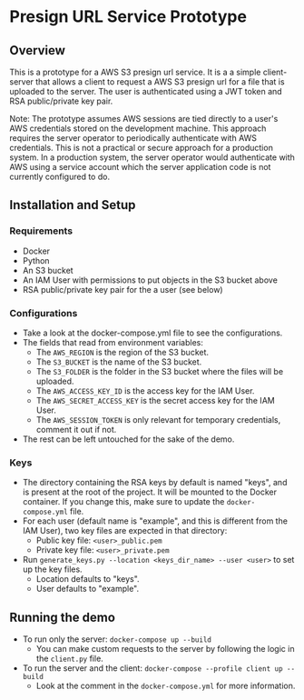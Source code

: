 # Presign URL Service Prototype

## Overview
This is a prototype for a AWS S3 presign url service. It is a a simple client-server that allows a client to request a AWS S3 presign url for a file that is uploaded to the server. The user is authenticated using a JWT token and RSA public/private key pair.

Note: The prototype assumes AWS sessions are tied directly to a user's AWS credentials stored on the development machine. This approach requires the server operator to periodically authenticate with AWS credentials. This is not a practical or secure approach for a production system. In a production system, the server operator would authenticate with AWS using a service account which the server application code is not currently configured to do.

## Installation and Setup

### Requirements
- Docker
- Python
- An S3 bucket
- An IAM User with permissions to put objects in the S3 bucket above
- RSA public/private key pair for the a user (see below)

### Configurations
- Take a look at the docker-compose.yml file to see the configurations.
- The fields that read from environment variables:
    - The `AWS_REGION` is the region of the S3 bucket.
    - The `S3_BUCKET` is the name of the S3 bucket.
    - The `S3_FOLDER` is the folder in the S3 bucket where the files will be uploaded.
    - The `AWS_ACCESS_KEY_ID` is the access key for the IAM User.
    - The `AWS_SECRET_ACCESS_KEY` is the secret access key for the IAM User.
    - The `AWS_SESSION_TOKEN` is only relevant for temporary credentials, comment it out if not.
- The rest can be left untouched for the sake of the demo.

### Keys
- The directory containing the RSA keys by default is named "keys", and is present at the root of the project. It will be mounted to the Docker container. If you change this, make sure to update the `docker-compose.yml` file.
- For each user (default name is "example", and this is different from the IAM User), two key files are expected in that directory:
    - Public key file: `<user>_public.pem`
    - Private key file: `<user>_private.pem`
- Run `generate_keys.py --location <keys_dir_name> --user <user>` to set up the key files.
    - Location defaults to "keys".
    - User defaults to "example".

## Running the demo
- To run only the server: `docker-compose up --build`
    - You can make custom requests to the server by following the logic in the `client.py` file.
- To run the server and the client: `docker-compose --profile client up --build`
    - Look at the comment in the `docker-compose.yml` for more information.